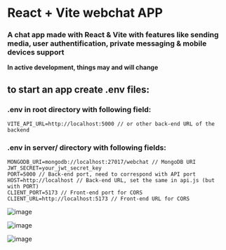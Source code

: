 # React + Vite webchat APP

### A chat app made with React & Vite with features like sending media, user authentification, private messaging & mobile devices support<br>
<b>In active development, things may and will change</b>
<br>

## to start an app create .env files:

### .env in root directory with following field:

```
VITE_API_URL=http://localhost:5000 // or other back-end URL of the backend
```

### .env in server/ directory with following fields:

```
MONGODB_URI=mongodb://localhost:27017/webchat // MongoDB URI
JWT_SECRET=your_jwt_secret_key
PORT=5000 // Back-end port, need to correspond with API port
HOST=http://localhost // Back-end URL, set the same in api.js (but with PORT)
CLIENT_PORT=5173 // Front-end port for CORS
CLIENT_URL=http://localhost:5173 // Front-end URL for CORS
```

![image](https://github.com/user-attachments/assets/8ae98cb1-25e3-4b9a-90eb-92f4ec3c00e6)

![image](https://github.com/user-attachments/assets/629e5b93-9f8d-40a3-bbd6-bbc1d1beb7e2)

![image](https://github.com/user-attachments/assets/b84104ba-fac6-4d0a-9b69-76e211a69960)
